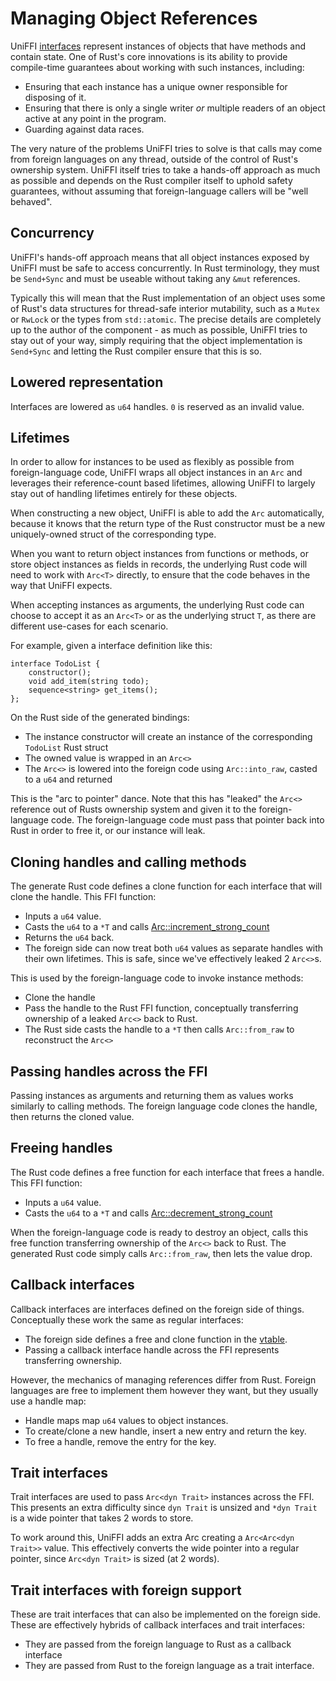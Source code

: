 # Managing Object References

UniFFI [interfaces](../udl/interfaces.md) represent instances of objects
that have methods and contain state. One of Rust's core innovations
is its ability to provide compile-time guarantees about working with such instances,
including:

* Ensuring that each instance has a unique owner responsible for disposing of it.
* Ensuring that there is only a single writer *or* multiple readers of an object
  active at any point in the program.
* Guarding against data races.

The very nature of the problems UniFFI tries to solve is that calls may come
from foreign languages on any thread, outside of the control of Rust's ownership
system. UniFFI itself tries to take a hands-off approach as much as possible and
depends on the Rust compiler itself to uphold safety guarantees, without assuming
that foreign-language callers will be "well behaved".

## Concurrency

UniFFI's hands-off approach means that all object instances exposed by UniFFI must be safe to
access concurrently. In Rust terminology, they must be `Send+Sync` and must be useable
without taking any `&mut` references.

Typically this will mean that the Rust implementation of an object uses some of Rust's
data structures for thread-safe interior mutability, such as a `Mutex` or `RwLock` or
the types from `std::atomic`. The precise details are completely up to the author
of the component - as much as possible, UniFFI tries to stay out of your way, simply requiring
that the object implementation is `Send+Sync` and letting the Rust compiler ensure that
this is so.

## Lowered representation

Interfaces are lowered as `u64` handles.
`0` is reserved as an invalid value.

## Lifetimes

In order to allow for instances to be used as flexibly as possible from foreign-language code,
UniFFI wraps all object instances in an `Arc` and leverages their reference-count based lifetimes,
allowing UniFFI to largely stay out of handling lifetimes entirely for these objects.

When constructing a new object, UniFFI is able to add the `Arc` automatically, because it
knows that the return type of the Rust constructor must be a new uniquely-owned struct of
the corresponding type.

When you want to return object instances from functions or methods, or store object instances
as fields in records, the underlying Rust code will need to work with `Arc<T>` directly, to ensure
that the code behaves in the way that UniFFI expects.

When accepting instances as arguments, the underlying Rust code can choose to accept it as an `Arc<T>`
or as the underlying struct `T`, as there are different use-cases for each scenario.

For example, given a interface definition like this:

```idl
interface TodoList {
    constructor();
    void add_item(string todo);
    sequence<string> get_items();
};
```

On the Rust side of the generated bindings:
* The instance constructor will create an instance of the corresponding `TodoList` Rust struct
* The owned value is wrapped in an `Arc<>`
* The `Arc<>` is lowered into the foreign code using `Arc::into_raw`, casted to a `u64` and returned

This is the "arc to pointer" dance. Note that this has "leaked" the `Arc<>`
reference out of Rusts ownership system and given it to the foreign-language
code. The foreign-language code must pass that pointer back into Rust in order
to free it, or our instance will leak.

## Cloning handles and calling methods

The generate Rust code defines a clone function for each interface that will clone the handle.
This FFI function:

* Inputs a `u64` value.
* Casts the `u64` to a `*T` and calls [Arc::increment_strong_count](https://doc.rust-lang.org/std/sync/struct.Arc.html#method.increment_strong_count)
* Returns the `u64` back.
* The foreign side can now treat both `u64` values as separate handles with their own lifetimes.
  This is safe, since we've effectively leaked 2 `Arc<>`s.

This is used by the foreign-language code to invoke instance methods:

* Clone the handle
* Pass the handle to the Rust FFI function, conceptually transferring ownership of a leaked `Arc<>` back to Rust.
* The Rust side casts the handle to a `*T` then calls `Arc::from_raw` to reconstruct the `Arc<>`

## Passing handles across the FFI

Passing instances as arguments and returning them as values works similarly to calling methods.
The foreign language code clones the handle, then returns the cloned value.

## Freeing handles

The Rust code defines a free function for each interface that frees a handle.
This FFI function:

* Inputs a `u64` value.
* Casts the `u64` to a `*T` and calls [Arc::decrement_strong_count](https://doc.rust-lang.org/std/sync/struct.Arc.html#method.increment_strong_count)

When the foreign-language code is ready to destroy an object, calls this free function transferring ownership of the `Arc<>` back to Rust.
The generated Rust code simply calls `Arc::from_raw`, then lets the value drop.

## Callback interfaces

Callback interfaces are interfaces defined on the foreign side of things.
Conceptually these work the same as regular interfaces:

* The foreign side defines a free and clone function in the [vtable](./foreign_calls.md).
* Passing a callback interface handle across the FFI represents transferring ownership.

However, the mechanics of managing references differ from Rust.
Foreign languages are free to implement them however they want, but they usually use a handle map:

* Handle maps map `u64` values to object instances.
* To create/clone a new handle, insert a new entry and return the key.
* To free a handle, remove the entry for the key.

## Trait interfaces

Trait interfaces are used to pass `Arc<dyn Trait>` instances across the FFI.
This presents an extra difficulty since `dyn Trait` is unsized and `*dyn Trait` is a wide pointer that takes 2 words to store.

To work around this, UniFFI adds an extra Arc creating a `Arc<Arc<dyn Trait>>` value.
This effectively converts the wide pointer into a regular pointer, since `Arc<dyn Trait>` is sized (at 2 words).

## Trait interfaces with foreign support

These are trait interfaces that can also be implemented on the foreign side.
These are effectively hybrids of callback interfaces and trait interfaces:

* They are passed from the foreign language to Rust as a callback interface
* They are passed from Rust to the foreign language as a trait interface.
